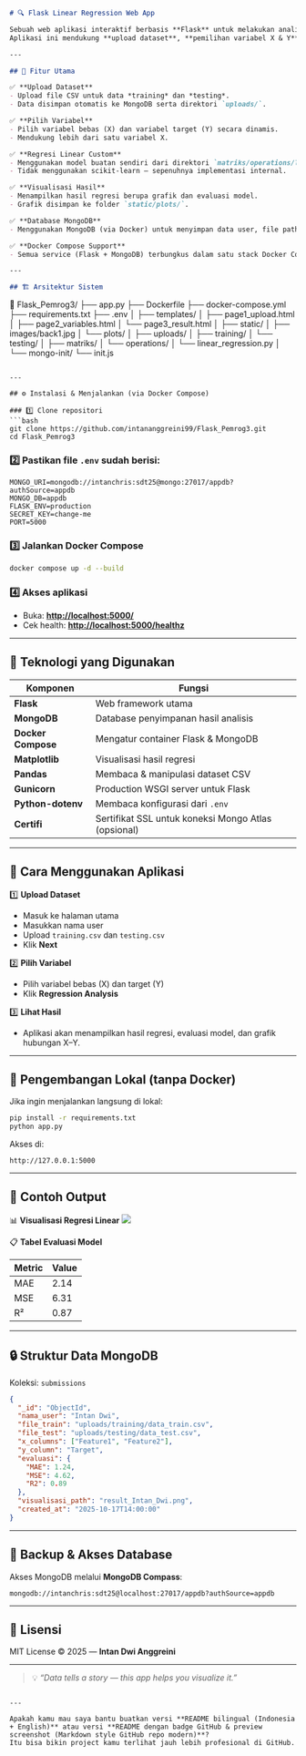 ```markdown
# 🔍 Flask Linear Regression Web App

Sebuah web aplikasi interaktif berbasis **Flask** untuk melakukan analisis **regresi linear** terhadap dataset CSV secara visual, cepat, dan fleksibel.  
Aplikasi ini mendukung **upload dataset**, **pemilihan variabel X & Y**, **visualisasi hasil regresi**, serta **penyimpanan data pengguna & hasil analisis ke MongoDB**.

---

## 🚀 Fitur Utama

✅ **Upload Dataset**
- Upload file CSV untuk data *training* dan *testing*.
- Data disimpan otomatis ke MongoDB serta direktori `uploads/`.

✅ **Pilih Variabel**
- Pilih variabel bebas (X) dan variabel target (Y) secara dinamis.
- Mendukung lebih dari satu variabel X.

✅ **Regresi Linear Custom**
- Menggunakan model buatan sendiri dari direktori `matriks/operations/linear_regression.py`.
- Tidak menggunakan scikit-learn — sepenuhnya implementasi internal.

✅ **Visualisasi Hasil**
- Menampilkan hasil regresi berupa grafik dan evaluasi model.
- Grafik disimpan ke folder `static/plots/`.

✅ **Database MongoDB**
- Menggunakan MongoDB (via Docker) untuk menyimpan data user, file path, hasil evaluasi, dan visualisasi.

✅ **Docker Compose Support**
- Semua service (Flask + MongoDB) terbungkus dalam satu stack Docker Compose.

---

## 🏗️ Arsitektur Sistem

```

📂 Flask_Pemrog3/
├── app.py
├── Dockerfile
├── docker-compose.yml
├── requirements.txt
├── .env
│
├── templates/
│   ├── page1_upload.html
│   ├── page2_variables.html
│   └── page3_result.html
│
├── static/
│   ├── images/back1.jpg
│   └── plots/
│
├── uploads/
│   ├── training/
│   └── testing/
│
├── matriks/
│   └── operations/
│       └── linear_regression.py
│
└── mongo-init/
└── init.js

````

---

## ⚙️ Instalasi & Menjalankan (via Docker Compose)

### 1️⃣ Clone repositori
```bash
git clone https://github.com/intananggreini99/Flask_Pemrog3.git
cd Flask_Pemrog3
````

### 2️⃣ Pastikan file `.env` sudah berisi:

```env
MONGO_URI=mongodb://intanchris:sdt25@mongo:27017/appdb?authSource=appdb
MONGO_DB=appdb
FLASK_ENV=production
SECRET_KEY=change-me
PORT=5000
```

### 3️⃣ Jalankan Docker Compose

```bash
docker compose up -d --build
```

### 4️⃣ Akses aplikasi

* Buka: **[http://localhost:5000/](http://localhost:5000/)**
* Cek health: **[http://localhost:5000/healthz](http://localhost:5000/healthz)**

---

## 🧠 Teknologi yang Digunakan

| Komponen           | Fungsi                                              |
| ------------------ | --------------------------------------------------- |
| **Flask**          | Web framework utama                                 |
| **MongoDB**        | Database penyimpanan hasil analisis                 |
| **Docker Compose** | Mengatur container Flask & MongoDB                  |
| **Matplotlib**     | Visualisasi hasil regresi                           |
| **Pandas**         | Membaca & manipulasi dataset CSV                    |
| **Gunicorn**       | Production WSGI server untuk Flask                  |
| **Python-dotenv**  | Membaca konfigurasi dari `.env`                     |
| **Certifi**        | Sertifikat SSL untuk koneksi Mongo Atlas (opsional) |

---

## 🧩 Cara Menggunakan Aplikasi

1️⃣ **Upload Dataset**

* Masuk ke halaman utama
* Masukkan nama user
* Upload `training.csv` dan `testing.csv`
* Klik **Next**

2️⃣ **Pilih Variabel**

* Pilih variabel bebas (X) dan target (Y)
* Klik **Regression Analysis**

3️⃣ **Lihat Hasil**

* Aplikasi akan menampilkan hasil regresi, evaluasi model, dan grafik hubungan X–Y.

---

## 🧰 Pengembangan Lokal (tanpa Docker)

Jika ingin menjalankan langsung di lokal:

```bash
pip install -r requirements.txt
python app.py
```

Akses di:

```
http://127.0.0.1:5000
```

---

## 🧱 Contoh Output

📊 **Visualisasi Regresi Linear**
![](static/images/example_plot.png)

📋 **Tabel Evaluasi Model**

| Metric | Value |
| ------ | ----- |
| MAE    | 2.14  |
| MSE    | 6.31  |
| R²     | 0.87  |

---

## 🔒 Struktur Data MongoDB

Koleksi: `submissions`

```json
{
  "_id": "ObjectId",
  "nama_user": "Intan Dwi",
  "file_train": "uploads/training/data_train.csv",
  "file_test": "uploads/testing/data_test.csv",
  "x_columns": ["Feature1", "Feature2"],
  "y_column": "Target",
  "evaluasi": {
    "MAE": 1.24,
    "MSE": 4.62,
    "R2": 0.89
  },
  "visualisasi_path": "result_Intan_Dwi.png",
  "created_at": "2025-10-17T14:00:00"
}
```

---

## 💾 Backup & Akses Database

Akses MongoDB melalui **MongoDB Compass**:

```
mongodb://intanchris:sdt25@localhost:27017/appdb?authSource=appdb
```

---

## 📜 Lisensi

MIT License © 2025 — **Intan Dwi Anggreini**

---

> 💡 *“Data tells a story — this app helps you visualize it.”*

```

---

Apakah kamu mau saya bantu buatkan versi **README bilingual (Indonesia + English)** atau versi **README dengan badge GitHub & preview screenshot (Markdown style GitHub repo modern)**?  
Itu bisa bikin project kamu terlihat jauh lebih profesional di GitHub.
```
